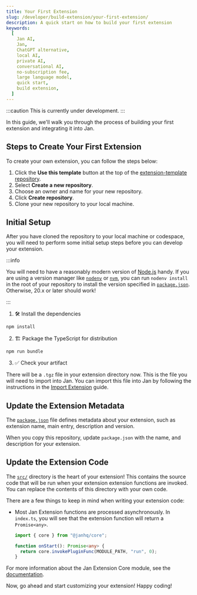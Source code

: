 ```yaml
---
title: Your First Extension
slug: /developer/build-extension/your-first-extension/
description: A quick start on how to build your first extension
keywords:
  [
    Jan AI,
    Jan,
    ChatGPT alternative,
    local AI,
    private AI,
    conversational AI,
    no-subscription fee,
    large language model,
    quick start,
    build extension,
  ]
---
```


:::caution
This is currently under development.
:::

In this guide, we'll walk you through the process of building your first extension and integrating it into Jan.

## Steps to Create Your First Extension

To create your own extension, you can follow the steps below:

1. Click the **Use this template** button at the top of the [extension-template repository](https://github.com/janhq/extension-template).
2. Select **Create a new repository**.
3. Choose an owner and name for your new repository.
4. Click **Create repository**.
5. Clone your new repository to your local machine.

## Initial Setup

After you have cloned the repository to your local machine or codespace, you will need to perform some initial setup steps before you can develop your extension.

:::info

You will need to have a reasonably modern version of [Node.js](https://nodejs.org) handy. If you are using a version manager like [`nodenv`](https://github.com/nodenv/nodenv) or [`nvm`](https://github.com/nvm-sh/nvm), you can run `nodenv install` in the root of your repository to install the version specified in
[`package.json`](https://github.com/janhq/extension-template/blob/main/package.json). Otherwise, 20.x or later should work!

:::

1. :hammer_and_wrench: Install the dependencies

```bash
npm install
```

2. :building_construction: Package the TypeScript for distribution

```bash
npm run bundle
```

3. :white_check_mark: Check your artifact

There will be a `.tgz` file in your extension directory now. This is the file you will need to import into Jan. You can import this file into Jan by following the instructions in the [Import Extension](https://jan.ai/guides/using-extensions/import-extensions/) guide.

## Update the Extension Metadata

The [`package.json`](https://github.com/janhq/extension-template/blob/main/package.json) file defines metadata about your extension, such as extension name, main entry, description and version.

When you copy this repository, update `package.json` with the name, and description for your extension.

## Update the Extension Code

The [`src/`](https://github.com/janhq/extension-template/tree/main/src) directory is the heart of your extension! This contains the source code that will be run when your extension extension functions are invoked. You can replace the contents of this directory with your own code.

There are a few things to keep in mind when writing your extension code:

- Most Jan Extension functions are processed asynchronously.
  In `index.ts`, you will see that the extension function will return a `Promise<any>`.

  ```typescript
  import { core } from "@janhq/core";

  function onStart(): Promise<any> {
    return core.invokePluginFunc(MODULE_PATH, "run", 0);
  }
  ```

For more information about the Jan Extension Core module, see the [documentation](https://github.com/janhq/jan/blob/main/core/README.md).

Now, go ahead and start customizing your extension! Happy coding!